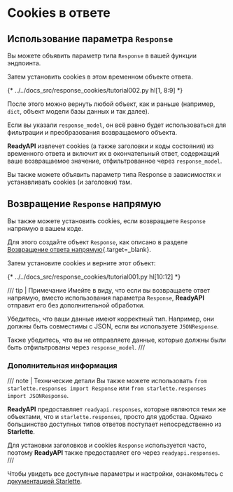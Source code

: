 
# Cookies в ответе

## Использование параметра `Response`

Вы можете объявить параметр типа `Response` в вашей функции эндпоинта.

Затем установить cookies в этом временном объекте ответа.

{* ../../docs_src/response_cookies/tutorial002.py hl[1, 8:9] *}

После этого можно вернуть любой объект, как и раньше (например, `dict`, объект модели базы данных и так далее).

Если вы указали `response_model`, он всё равно будет использоваться для фильтрации и преобразования возвращаемого объекта.

**ReadyAPI** извлечет cookies (а также заголовки и коды состояния) из временного ответа и включит их в окончательный ответ, содержащий ваше возвращаемое значение, отфильтрованное через `response_model`.

Вы также можете объявить параметр типа Response в зависимостях и устанавливать cookies (и заголовки) там.

## Возвращение `Response` напрямую

Вы также можете установить cookies, если возвращаете `Response` напрямую в вашем коде.

Для этого создайте объект `Response`, как описано в разделе [Возвращение ответа напрямую](response-directly.md){.target=_blank}.

Затем установите cookies и верните этот объект:

{* ../../docs_src/response_cookies/tutorial001.py hl[10:12] *}

/// tip | Примечание
Имейте в виду, что если вы возвращаете ответ напрямую, вместо использования параметра `Response`, **ReadyAPI** отправит его без дополнительной обработки.

Убедитесь, что ваши данные имеют корректный тип. Например, они должны быть совместимы с JSON, если вы используете `JSONResponse`.

Также убедитесь, что вы не отправляете данные, которые должны были быть отфильтрованы через `response_model`.
///

### Дополнительная информация

/// note | Технические детали
Вы также можете использовать `from starlette.responses import Response` или `from starlette.responses import JSONResponse`.

**ReadyAPI** предоставляет `readyapi.responses`, которые являются теми же объектами, что и `starlette.responses`, просто для удобства. Однако большинство доступных типов ответов поступает непосредственно из **Starlette**.

Для установки заголовков и cookies `Response` используется часто, поэтому **ReadyAPI** также предоставляет его через `readyapi.responses`.
///

Чтобы увидеть все доступные параметры и настройки, ознакомьтесь с <a href="https://www.starlette.io/responses/#set-cookie" class="external-link" target="_blank">документацией Starlette</a>.
